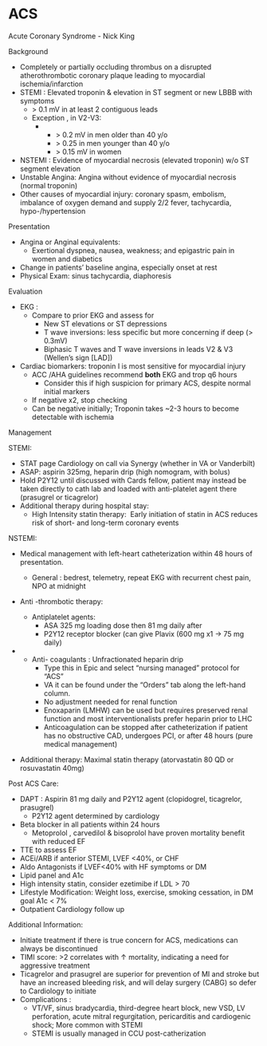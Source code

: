 # ACS

Acute Coronary Syndrome - Nick King

Background

-   Completely
    or partially occluding thrombus on a disrupted atherothrombotic
    coronary plaque leading to myocardial ischemia/infarction
-   STEMI
    : Elevated troponin & elevation in ST segment or new LBBB with
    symptoms
    -   \>
        0.1 mV in at least 2 contiguous leads
    -   Exception
        , in V2-V3:
        -   -   \> 0.2
                mV
                in men older than 40 y/o
            -   \> 0.25
                in
                men younger than 40 y/o
            -   \> 0.15
                mV
                in women
-   NSTEMI
    : Evidence of myocardial necrosis (elevated troponin) w/o ST segment
    elevation
-   Unstable
    Angina: Angina without evidence of myocardial necrosis (normal
    troponin)
-   Other
    causes of myocardial injury: coronary spasm, embolism, imbalance of
    oxygen demand and supply 2/2 fever, tachycardia, hypo-/hypertension

Presentation

-   Angina
    or
    Anginal equivalents:
    -   Exertional
        dyspnea, nausea, weakness; and epigastric pain in women and
        diabetics
-   Change
    in patients’ baseline angina, especially onset at rest
-   Physical
    Exam: sinus tachycardia, diaphoresis

Evaluation

-   EKG
    :
    -   Compare
        to prior EKG and assess for
        -   New ST elevations or ST depressions
        -   T
            wave
            inversions: less specific but more concerning if deep (>
            0.3mV)
        -   Biphasic T waves and T wave inversions in leads V2 & V3
            (Wellen’s sign \[LAD\])
-   Cardiac
    biomarkers: troponin I is most sensitive for myocardial injury
    -   ACC
        /AHA guidelines recommend **both** EKG and trop q6 hours
        -   Consider this if high suspicion for primary ACS, despite
            normal initial markers
    -   If
        negative
        x2, stop checking
    -   Can be negative initially; Troponin takes \~2-3 hours to become
        detectable with ischemia

Management

STEMI:

-   STAT page Cardiology on call via Synergy (whether in VA or
    Vanderbilt)
-   ASAP: aspirin 325mg, heparin drip (high nomogram, with bolus)
-   Hold P2Y12 until discussed with Cards fellow, patient may instead be
    taken directly to cath lab and loaded with anti-platelet agent there
    (prasugrel or ticagrelor)
-   Additional
    therapy during hospital stay:
    -   High Intensity statin therapy:  Early initiation of statin in
        ACS reduces risk of short- and long-term coronary events

NSTEMI:

-   Medical
    management with left-heart catheterization within 48 hours of
    presentation.
    -   General
        : bedrest, telemetry, repeat EKG with recurrent chest pain, NPO
        at midnight

-   Anti
    -thrombotic therapy:
    -   Antiplatelet
        agents:
        -   ASA 325 mg loading dose then 81 mg daily after
        -   P2Y12 receptor blocker (can give Plavix (600 mg x1 -> 75 mg
            daily)

-   -   Anti-
        coagulants
        : Unfractionated heparin drip
        -   Type
            this in Epic and select “nursing managed” protocol for “ACS”
        -   VA it can be found under the “Orders” tab along the
            left-hand column.
        -   No adjustment needed for renal function
        -   Enoxaparin
            (LMHW) can be used but requires preserved renal function and
            most interventionalists prefer heparin prior to LHC
        -   Anticoagulation
            can be stopped after catheterization if patient has no
            obstructive CAD, undergoes PCI, or after 48 hours (pure
            medical management)

-   Additional
    therapy: Maximal statin therapy (atorvastatin 80 QD or rosuvastatin
    40mg)

Post ACS Care:

-   DAPT
    : Aspirin 81 mg daily and P2Y12 agent (clopidogrel, ticagrelor,
    prasugrel)
    -   P2Y12
        agent
        determined by cardiology
-   Beta
    blocker in all patients within 24 hours
    -   Metoprolol
        , carvedilol & bisoprolol have proven mortality benefit with
        reduced EF
-   TTE to assess EF
-   ACEi/ARB if anterior STEMI, LVEF \<40%, or CHF
-   Aldo Antagonists if LVEF\<40% with HF symptoms or DM
-   Lipid panel and A1c
-   High intensity statin, consider ezetimibe if LDL > 70
-   Lifestyle Modification: Weight loss, exercise, smoking cessation, in
    DM goal A1c \< 7%
-   Outpatient Cardiology follow up

Additional Information:

-   Initiate
    treatment if there is true concern for ACS, medications can always
    be discontinued
-   TIMI
    score: >2 correlates with
    ↑
    mortality, indicating a need for aggressive treatment
-   Ticagrelor
    and prasugrel are superior for prevention of MI and stroke but have
    an increased bleeding risk, and will delay surgery (CABG) so defer
    to Cardiology to initiate
-   Complications
    :
    -   VT/VF, sinus bradycardia, third-degree heart block, new VSD, LV
        perforation, acute mitral regurgitation, pericarditis and
        cardiogenic shock; More common with STEMI
    -   STEMI
        is usually managed in CCU post-catherization
